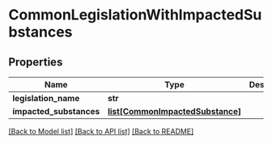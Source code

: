 # CommonLegislationWithImpactedSubstances

## Properties
Name | Type | Description | Notes
------------ | ------------- | ------------- | -------------
**legislation_name** | **str** |  | [optional] 
**impacted_substances** | [**list[CommonImpactedSubstance]**](CommonImpactedSubstance.md) |  | [optional] 

[[Back to Model list]](../README.md#documentation-for-models) [[Back to API list]](../README.md#documentation-for-api-endpoints) [[Back to README]](../README.md)

